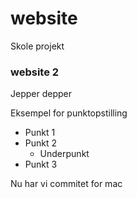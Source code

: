 # website
Skole projekt

### website 2
Jepper depper

Eksempel for punktopstilling

- Punkt 1
- Punkt 2
  - Underpunkt
- Punkt 3

Nu har vi commitet for mac
